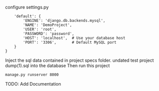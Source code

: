 configure settings.py
```DATABASES = {
    'default': {
        'ENGINE': 'django.db.backends.mysql',
        'NAME': 'DemoProject',
        'USER': 'root',
        'PASSWORD': 'password',
        'HOST': 'localhost',  # Use your database host
        'PORT': '3306',       # Default MySQL port
    }
}
```
Inject the sql data contained in project specs folder. undated test project dump(1).sql into the database
Then run this project

```manage.py runserver 8000```

TODO:
Add Documentation
